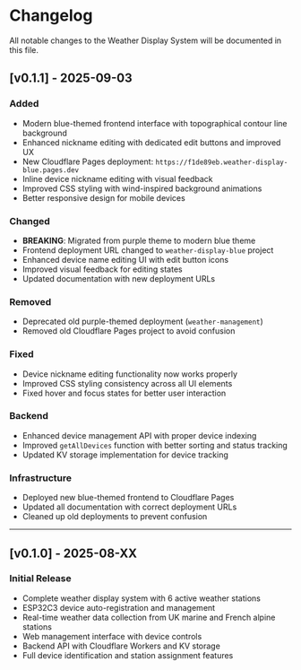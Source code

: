 # Changelog

All notable changes to the Weather Display System will be documented in this file.

## [v0.1.1] - 2025-09-03

### Added
- Modern blue-themed frontend interface with topographical contour line background
- Enhanced nickname editing with dedicated edit buttons and improved UX
- New Cloudflare Pages deployment: `https://f1de89eb.weather-display-blue.pages.dev`
- Inline device nickname editing with visual feedback
- Improved CSS styling with wind-inspired background animations
- Better responsive design for mobile devices

### Changed
- **BREAKING**: Migrated from purple theme to modern blue theme
- Frontend deployment URL changed to `weather-display-blue` project
- Enhanced device name editing UI with edit button icons
- Improved visual feedback for editing states
- Updated documentation with new deployment URLs

### Removed
- Deprecated old purple-themed deployment (`weather-management`)
- Removed old Cloudflare Pages project to avoid confusion

### Fixed
- Device nickname editing functionality now works properly
- Improved CSS styling consistency across all UI elements
- Fixed hover and focus states for better user interaction

### Backend
- Enhanced device management API with proper device indexing
- Improved `getAllDevices` function with better sorting and status tracking
- Updated KV storage implementation for device tracking

### Infrastructure
- Deployed new blue-themed frontend to Cloudflare Pages
- Updated all documentation with correct deployment URLs
- Cleaned up old deployments to prevent confusion

---

## [v0.1.0] - 2025-08-XX

### Initial Release
- Complete weather display system with 6 active weather stations
- ESP32C3 device auto-registration and management
- Real-time weather data collection from UK marine and French alpine stations
- Web management interface with device controls
- Backend API with Cloudflare Workers and KV storage
- Full device identification and station assignment features
